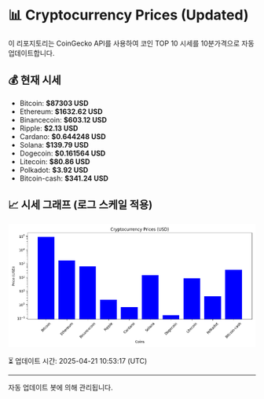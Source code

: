 
# 📊 Cryptocurrency Prices (Updated)

이 리포지토리는 CoinGecko API를 사용하여 코인 TOP 10 시세를 10분가격으로 자동 업데이트합니다.

## 💰 현재 시세
- Bitcoin: **$87303 USD**
- Ethereum: **$1632.62 USD**
- Binancecoin: **$603.12 USD**
- Ripple: **$2.13 USD**
- Cardano: **$0.644248 USD**
- Solana: **$139.79 USD**
- Dogecoin: **$0.161564 USD**
- Litecoin: **$80.86 USD**
- Polkadot: **$3.92 USD**
- Bitcoin-cash: **$341.24 USD**

## 📈 시세 그래프 (로그 스케일 적용)
![Crypto Prices](crypto_prices.png)

⏳ 업데이트 시간: 2025-04-21 10:53:17 (UTC)

---
자동 업데이트 봇에 의해 관리됩니다.
